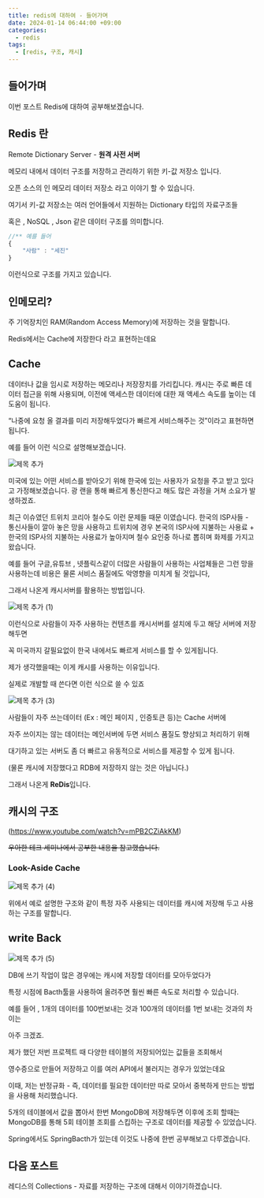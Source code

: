 ```yaml
---
title: redis에 대하여 - 들어가며
date: 2024-01-14 06:44:00 +09:00
categories:
  - redis
tags:
  - [redis, 구조, 캐시]
---
```

## 들어가며

이번 포스트 Redis에 대하여 공부해보겠습니다.

## Redis 란

Remote Dictionary Server - **원격 사전 서버**

메모리 내에서 데이터 구조를 저장하고 관리하기 위한 키-값 저장소 입니다.

오픈 소스의 인 메모리 데이터 저장소 라고 이야기 할 수 있습니다.

여기서 키-값 저장소는 여러 언어들에서 지원하는 Dictionary 타입의 자료구조들

혹은 , NoSQL , Json 같은 데이터 구조를 의미합니다.

```jsx
//** 예를 들어
{
	"사람" : "세진"
}
```

이런식으로 구조를 가지고 있습니다.

## 인메모리?

주 기억장치인 RAM(Random Access Memory)에 저장하는 것을 말합니다.

Redis에서는 Cache에 저장한다 라고 표현하는데요

## Cache

데이터나 값을 임시로 저장하는 메모리나 저장장치를 가리킵니다. 캐시는 주로 빠른 데이터 접근을 위해 사용되며, 이전에 액세스한 데이터에 대한 재 액세스 속도를 높이는 데 도움이 됩니다. 

“나중에 요청 올 결과를 미리 저장해두었다가 빠르게 서비스해주는 것”이라고 표현하면 됩니다.

예를 들어 이런 식으로 설명해보겠습니다.

![제목 추가](https://github.com/Sejin-999/blog-test/assets/76008226/ee083035-ffb6-4e56-b0db-8914e45dec7f)

미국에 있는 어떤 서비스를 받아오기 위해 한국에 있는 사용자가 요청을 주고 받고 있다고 가정해보겠습니다. 광 랜을 통해 빠르게 통신한다고 해도 많은 과정을 거쳐 소요가 발생하겠죠.

최근 이슈였던 트위치 코리아 철수도 이런 문제들 때문 이였습니다. 한국의 ISP사들 - 통신사들이 깔아 놓은 망을 사용하고 트위치에 경우 본국의 ISP사에 지불하는 사용료 + 한국의 ISP사의 지불하는 사용료가 높아지며 철수 요인중 하나로 뽑히며 화제를 가지고 왔습니다.

예를 들어 구글,유튜브 , 넷플릭스같이 더많은 사람들이 사용하는 사업체들은 그런 망을 사용하는데 비용은 물론 서비스 품질에도 악영향을 미치게 될 것입니다,

그래서 나온게 캐시서버를 활용하는 방법입니다.

![제목 추가 (1)](https://github.com/Sejin-999/blog-test/assets/76008226/5a3655a6-3524-45ce-a021-63225fbbf4c6)

이런식으로 사람들이 자주 사용하는 컨텐츠를 캐시서버를 설치에 두고 해당 서버에 저장해두면 

꼭 미국까지 갈필요없이 한국 내에서도 빠르게 서비스를 할 수 있게됩니다.

제가 생각했을때는 이게 캐시를 사용하는 이유입니다.

실제로 개발할 때 쓴다면 이런 식으로 쓸 수 있죠 

![제목 추가 (3)](https://github.com/Sejin-999/blog-test/assets/76008226/19b3b49c-458a-49a3-bc9e-3e5e3a2fea4c)

사람들이 자주 쓰는데이터 (Ex : 메인 페이지 , 인증토큰 등)는 Cache 서버에 

자주 쓰이지는 않는 데이터는 메인서버에 두면 서비스 품질도 향상되고 처리하기 위해 

대기하고 있는 서버도 좀 더 빠르고 유동적으로 서비스를 제공할 수 있게 됩니다.

(물론 캐시에 저장했다고 RDB에 저장하지 않는 것은 아닙니다.)

그래서 나온게 **ReDis**입니다.

## 캐시의 구조

(https://www.youtube.com/watch?v=mPB2CZiAkKM) 

~~우아한 테크 세미나에서 공부한 내용을 참고했습니다.~~

### Look-Aside Cache

![제목 추가 (4)](https://github.com/Sejin-999/blog-test/assets/76008226/21ceba8b-777e-45c6-adfd-98741b3abcbe)

위에서 예로 설명한 구조와 같이 특정 자주 사용되는 데이터를 캐시에 저장해 두고 사용하는 구조를 말합니다.

## write Back

![제목 추가 (5)](https://github.com/Sejin-999/blog-test/assets/76008226/13f9425a-120e-49fb-a4f2-fc86d891c7ce)

DB에 쓰기 작업이 많은 경우에는 캐시에 저장할 데이터를 모아두었다가

특정 시점에 Bacth툴을 사용하여 올려주면 훨씬 빠른 속도로 처리할 수 있습니다.

예를 들어 , 1개의 데이터를 100번보내는 것과 100개의 데이터를 1번 보내는 것과의 차이는

아주 크겠죠.

 

제가 했던 저번 프로젝트 때 다양한 테이블의 저장되어있는 값들을 조회해서 

영수증으로 만들어 저장하고 이를 여러 API에서 불러지는 경우가 있었는데요

이때, 저는 반정규화 - 즉, 데이터를 필요한 데이터만 따로 모아서 중복하게 만드는 방법을 사용해 처리했습니다. 

5개의 테이블에서 값을 뽑아서 한번 MongoDB에 저장해두면 이후에 조회 할때는 MongoDB를 통해 5회 테이블 조회를 스킵하는 구조로 데이터를 제공할 수 있었습니다.

Spring에서도 SpringBacth가 있는데 이것도 나중에 한번 공부해보고 다루겠습니다.

## 다음 포스트

레디스의 Collections - 자료를 저장하는 구조에 대해서 이야기하겠습니다.